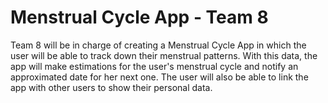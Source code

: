 # Menstrual Cycle App - Team 8

Team 8 will be in charge of creating a Menstrual Cycle App in which the user will 
be able to track down their menstrual patterns. With this data, the app will
make estimations for the user's menstrual cycle and notify an approximated date for 
her next one. The user will also be able to link the app with other users to show
their personal data.
